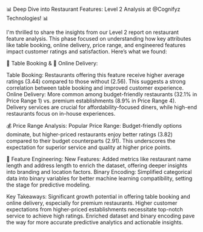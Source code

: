 📊 Deep Dive into Restaurant Features: Level 2 Analysis at @Cognifyz Technologies! 📊

I'm thrilled to share the insights from our Level 2 report on restaurant feature analysis. This phase focused on understanding how key attributes like table booking, online delivery, price range, and engineered features impact customer ratings and satisfaction. Here’s what we found:

📅 Table Booking & 🛵 Online Delivery:

Table Booking: Restaurants offering this feature receive higher average ratings (3.44) compared to those without (2.56). This suggests a strong correlation between table booking and improved customer experience. Online Delivery: More common among budget-friendly restaurants (32.1% in Price Range 1) vs. premium establishments (8.9% in Price Range 4). Delivery services are crucial for affordability-focused diners, while high-end restaurants focus on in-house experiences.

💰 Price Range Analysis: Popular Price Range: Budget-friendly options dominate, but higher-priced restaurants enjoy better ratings (3.82) compared to their budget counterparts (2.91). This underscores the expectation for superior service and quality at higher price points.

🔧 Feature Engineering: New Features: Added metrics like restaurant name length and address length to enrich the dataset, offering deeper insights into branding and location factors. Binary Encoding: Simplified categorical data into binary variables for better machine learning compatibility, setting the stage for predictive modeling.

Key Takeaways: Significant growth potential in offering table booking and online delivery, especially for premium restaurants. Higher customer expectations from higher-priced establishments necessitate top-notch service to achieve high ratings. Enriched dataset and binary encoding pave the way for more accurate predictive analytics and actionable insights.

